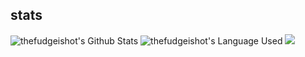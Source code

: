 ## stats
![thefudgeishot's Github Stats](https://github-readme-stats.vercel.app/api?username=thefudgeishot&show_icons=true&theme=radical&count_private=true)
![thefudgeishot's Language Used](https://github-readme-stats.vercel.app/api/top-langs/?username=thefudgeishot&show_icons=true&theme=radical&count_private=true&layout=compact)
![](https://hit.yhype.me/github/profile?user_id=33798627)

<!--
**thefudgeishot/thefudgeishot** is a ✨ _special_ ✨ repository because its `README.md` (this file) appears on your GitHub profile.
